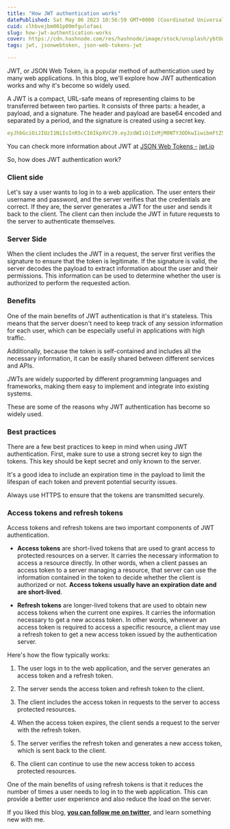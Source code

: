 ```yaml
---
title: "How JWT authentication works"
datePublished: Sat May 06 2023 10:56:59 GMT+0000 (Coordinated Universal Time)
cuid: clhbvejbm001p09mfgulofaei
slug: how-jwt-authentication-works
cover: https://cdn.hashnode.com/res/hashnode/image/stock/unsplash/ybtUqjybcjE/upload/2ac89672112d1c81ce7df7fd18d8b0f1.jpeg
tags: jwt, jsonwebtoken, json-web-tokens-jwt

---
```


JWT, or JSON Web Token, is a popular method of authentication used by many web applications. In this blog, we'll explore how JWT authentication works and why it's become so widely used.

A JWT is a compact, URL-safe means of representing claims to be transferred between two parties. It consists of three parts: a header, a payload, and a signature. The header and payload are base64 encoded and separated by a period, and the signature is created using a secret key.

```yaml
eyJhbGciOiJIUzI1NiIsInR5cCI6IkpXVCJ9.eyJzdWIiOiIxMjM0NTY3ODkwIiwibmFtZSI6IkpvaG4gRG9lIiwiaWF0IjoxNTE2MjM5MDIyfQ.9Rytq70s3ILjIwGrU-3lEBqBxl5ho7Kk3e1iSHs3Yn0
```

You can check more information about JWT at [JSON Web Tokens -](https://jwt.io/) [jwt.io](http://jwt.io)

So, how does JWT authentication work?

### Client side

Let's say a user wants to log in to a web application. The user enters their username and password, and the server verifies that the credentials are correct. If they are, the server generates a JWT for the user and sends it back to the client. The client can then include the JWT in future requests to the server to authenticate themselves.

### Server Side

When the client includes the JWT in a request, the server first verifies the signature to ensure that the token is legitimate. If the signature is valid, the server decodes the payload to extract information about the user and their permissions. This information can be used to determine whether the user is authorized to perform the requested action.

### Benefits

One of the main benefits of JWT authentication is that it's stateless. This means that the server doesn't need to keep track of any session information for each user, which can be especially useful in applications with high traffic.

Additionally, because the token is self-contained and includes all the necessary information, it can be easily shared between different services and APIs.

JWTs are widely supported by different programming languages and frameworks, making them easy to implement and integrate into existing systems.

These are some of the reasons why JWT authentication has become so widely used.

### Best practices

There are a few best practices to keep in mind when using JWT authentication. First, make sure to use a strong secret key to sign the tokens. This key should be kept secret and only known to the server.

It's a good idea to include an expiration time in the payload to limit the lifespan of each token and prevent potential security issues.

Always use HTTPS to ensure that the tokens are transmitted securely.

### Access tokens and refresh tokens

Access tokens and refresh tokens are two important components of JWT authentication.

* **Access tokens** are short-lived tokens that are used to grant access to protected resources on a server. It carries the necessary information to access a resource directly. In other words, when a client passes an access token to a server managing a resource, that server can use the information contained in the token to decide whether the client is authorized or not. **Access tokens usually have an expiration date and are short-lived**.
    
* **Refresh tokens** are longer-lived tokens that are used to obtain new access tokens when the current one expires. It carries the information necessary to get a new access token. In other words, whenever an access token is required to access a specific resource, a client may use a refresh token to get a new access token issued by the authentication server.
    

Here's how the flow typically works:

1. The user logs in to the web application, and the server generates an access token and a refresh token.
    
2. The server sends the access token and refresh token to the client.
    
3. The client includes the access token in requests to the server to access protected resources.
    
4. When the access token expires, the client sends a request to the server with the refresh token.
    
5. The server verifies the refresh token and generates a new access token, which is sent back to the client.
    
6. The client can continue to use the new access token to access protected resources.
    

One of the main benefits of using refresh tokens is that it reduces the number of times a user needs to log in to the web application. This can provide a better user experience and also reduce the load on the server.

If you liked this blog, [**you can follow me on twitter**](https://twitter.com/nkalra0123), and learn something new with me.